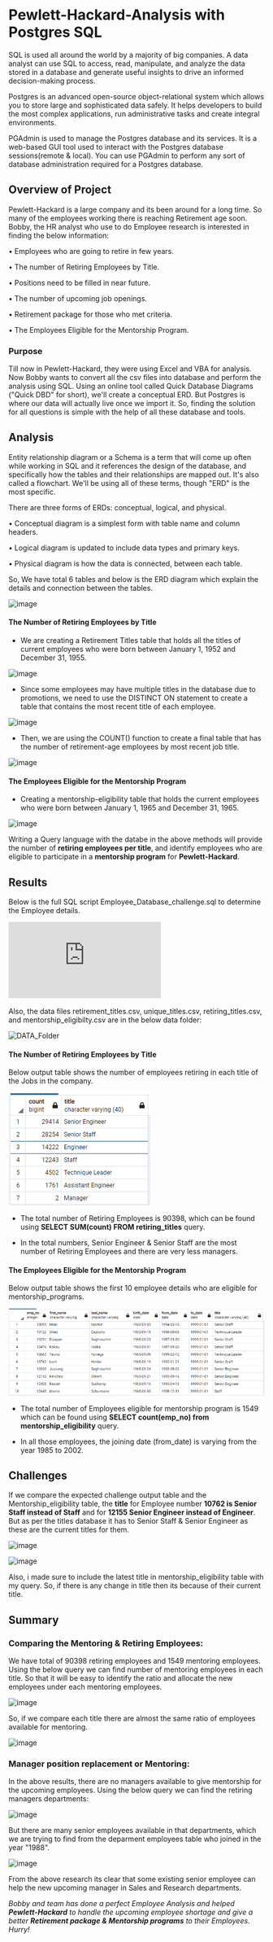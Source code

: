 # Pewlett-Hackard-Analysis with Postgres SQL

SQL is used all around the world by a majority of big companies. A data analyst can use SQL to access, read, manipulate, and analyze the data stored in a database and generate useful insights to drive an informed decision-making process. 

Postgres is an advanced open-source object-relational system which allows you to store large and sophisticated data safely. It helps developers to build the most complex applications, run administrative tasks and create integral environments. 

PGAdmin is used to manage the Postgres database and its services. It is a web-based GUI tool used to interact with the Postgres database sessions(remote & local). You can use PGAdmin to perform any sort of database administration required for a Postgres database.

## Overview of Project

Pewlett-Hackard is a large company and its been around for a long time. So many of the employees working there is reaching Retirement age soon. Bobby, the HR analyst who use to do Employee research is interested in finding the below information:

  •	Employees who are going to retire in few years.

  •	The number of Retiring Employees by Title. 
  
  •	Positions need to be filled in near future.
  
  •	The number of upcoming job openings.
  
  •	Retirement package for those who met criteria.

  •	The Employees Eligible for the Mentorship Program.
 
### Purpose

Till now in Pewlett-Hackard, they were using Excel and VBA for analysis. Now Bobby wants to convert all the csv files into database and perform the analysis using SQL. Using an online tool called Quick Database Diagrams ("Quick DBD" for short), we'll create a conceptual ERD. But Postgres is where our data will actually live once we import it. So, finding the solution for all questions is simple with the help of all these database and tools. 

## Analysis 

Entity relationship diagram or a Schema is a term that will come up often while working in SQL and it references the design of the database, and specifically how the tables and their relationships are mapped out. It's also called a flowchart. We'll be using all of these terms, though "ERD" is the most specific.

There are three forms of ERDs: conceptual, logical, and physical. 

  •	Conceptual diagram is a simplest form with table name and column headers.

  •	Logical diagram is updated to include data types and primary keys.
	
  •	Physical diagram is how the data is connected, between each table.

So, We have total 6 tables and below is the ERD diagram which explain the details and connection between the tables.
 
![image](https://user-images.githubusercontent.com/85472349/127806893-cd827ed0-728d-4eea-a8d6-2d71b78de8b1.png)

#### The Number of Retiring Employees by Title

* We are creating a Retirement Titles table that holds all the titles of current employees who were born between January 1, 1952 and December 31, 1955. 

![image](https://user-images.githubusercontent.com/85472349/127812171-7e650b77-b883-422a-865b-f3eed33a7881.png)

* Since some employees may have multiple titles in the database due to promotions, we need to use the DISTINCT ON statement to create a table that contains the most recent title of each employee. 

![image](https://user-images.githubusercontent.com/85472349/127812193-0b408258-d4cd-4337-8821-7d250d3fc396.png)

* Then, we are using the COUNT() function to create a final table that has the number of retirement-age employees by most recent job title.

![image](https://user-images.githubusercontent.com/85472349/127812220-6235ff4a-034c-49a4-8123-af6d8ffccdfb.png)

#### The Employees Eligible for the Mentorship Program

* Creating a mentorship-eligibility table that holds the current employees who were born between January 1, 1965 and December 31, 1965. 

![image](https://user-images.githubusercontent.com/85472349/127812617-5907f385-2ab5-45d4-a442-81c03cc300c4.png)

Writing a Query language with the databe in the above methods will provide the number of **retiring employees per title**, and identify employees who are eligible to participate in a **mentorship program** for **Pewlett-Hackard**.

## Results

Below is the full SQL script Employee_Database_challenge.sql to determine the Employee details. 

![Employee_Database_challenge](https://github.com/saranyadurairaju/Module7-Final-Assignment-Analysis/blob/main/Employee_Database_challenge.sql)

Also, the data files retirement_titles.csv, unique_titles.csv, retiring_titles.csv, and mentorship_eligibilty.csv are in the below data folder:

![DATA_Folder](https://github.com/saranyadurairaju/Module7-Final-Assignment-Analysis/tree/main/Data)

#### The Number of Retiring Employees by Title

Below output table shows the number of employees retiring in each title of the Jobs in the company. 

![Deliverable1_pic](https://github.com/saranyadurairaju/Module7-Final-Assignment-Analysis/blob/main/Deliverable1_pic.png)

* The total number of Retiring Employees is 90398, which can be found using **SELECT SUM(count) FROM retiring_titles** query.

* In the total numbers, Senior Engineer & Senior Staff are the most number of Retiring Employees and there are very less managers.

#### The Employees Eligible for the Mentorship Program

Below output table shows the first 10 employee details who are eligible for mentorship_programs.

![Deliverable2_pic](https://github.com/saranyadurairaju/Module7-Final-Assignment-Analysis/blob/main/Deliverable2_pic.png)

* The total number of Employees eligible for mentorship program is 1549 which can be found using **SELECT count(emp_no) from mentorship_eligibility** query.

* In all those employees, the joining date (from_date) is varying from the year 1985 to 2002.

## Challenges

If we compare the expected challenge output table and the Mentorship_eligibility table, the **title** for Employee number **10762 is Senior Staff instead of Staff** and for **12155 Senior Engineer instead of Engineer**. But as per the titles database it has to Senior Staff & Senior Engineer as these are the current titles for them. 

![image](https://user-images.githubusercontent.com/85472349/127816718-2351eaf4-f284-416a-9032-59da231023a5.png)

![image](https://user-images.githubusercontent.com/85472349/127817449-31129658-7353-478b-97b4-b906fc3093af.png)

Also, i made sure to include the latest title in mentorship_eligibility table with my query. So, if there is any change in title then its because of their current title. 


## Summary

### Comparing the Mentoring & Retiring Employees:

We have total of 90398 retiring employees and 1549 mentoring employees. Using the below query we can find number of mentoring employees in each title. So that it will be easy to identify the ratio and allocate the new employees under each mentoring employees. 


![image](https://user-images.githubusercontent.com/85472349/127817871-499198c2-c282-4b94-a400-60b264af9e07.png)


So, if we compare each title there are almost the same ratio of employees available for mentoring.
 
 
![image](https://user-images.githubusercontent.com/85472349/127819028-3ab104bc-42a9-4fd9-a6da-687787be2caa.png)


### Manager position replacement or Mentoring:

In the above results, there are no managers available to give mentorship for the upcoming employees. Using the below query we can find the retiring managers departments:


![image](https://user-images.githubusercontent.com/85472349/127819690-81a68ca0-0085-4de0-a1f8-c6030009e3af.png)


But there are many senior employees available in that departments, which we are trying to find from the deparment employees table who joined in the year "1988".


![image](https://user-images.githubusercontent.com/85472349/127821054-6c7f4166-d069-455a-bf6c-1a75faa117a4.png)


From the above research its clear that some existing senior employee can help the new upcoming manager in Sales and Research departments. 





_Bobby and team has done a perfect Employee Analysis and helped **Pewlett-Hackard** to handle the upcoming employee shortage and give a better **Retirement package & Mentorship programs** to their Employees. Hurry!_

















